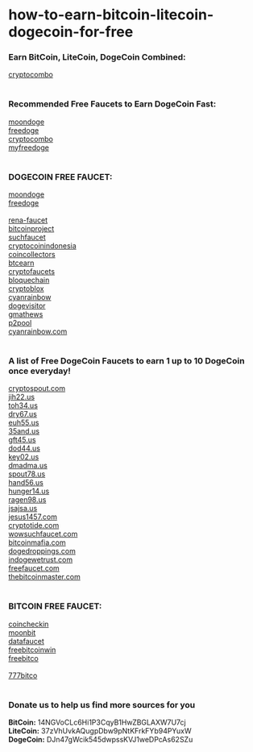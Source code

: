 how-to-earn-bitcoin-litecoin-dogecoin-for-free
==============================================

<h3>Earn BitCoin, LiteCoin, DogeCoin Combined:</h3>
<a href="http://www.cryptocombo.com/?a=2907 EVERY HOUR">cryptocombo</a><br><br>

<h3>Recommended Free Faucets to Earn DogeCoin Fast:</h3>
<a href="http://moondoge.co.in/?ref=32d2e46d5e50">moondoge</a><br>
<a href="http://freedoge.co.in/?r=98513">freedoge</a><br>
<a href="http://www.cryptocombo.com/?a=2907">cryptocombo</a><br>
<a href="http://myfreedoge.com/?r=11828">myfreedoge</a><br><br>

<h3>DOGECOIN FREE FAUCET:</h3>
<a href="http://moondoge.co.in/?ref=32d2e46d5e50 EVERY 5 MINUTE">moondoge</a><br>
<a href="http://freedoge.co.in/?r=98513 EVERY HOUR">freedoge</a><br>
<a href="http://myfreedoge.com/?r=11828"></a><br>
<a href="http://doge.rena-faucet.com/index.php?id=28966 EVERY HOUR">rena-faucet</a><br>
<a href="http://wow.bitcoinproject.net/ EVERY HOUR">bitcoinproject</a><br>
<a href="http://suchfaucet.nf-soft.cz/index.php EVERY HOUR">suchfaucet</a><br>
<a href="http://cryptocoinindonesia.org/doge/faucet/?r=DHYvPfQkPpsr7U3oszKUNzWGqFAV3oDd3k">cryptocoinindonesia</a><br>
<a href="http://dogecoins.coincollectors.info/?id=1550">coincollectors</a><br>
<a href="http://doge.btcearn.ml/?r=DHYvPfQkPpsr7U3oszKUNzWGqFAV3oDd3k">btcearn</a><br>
<a href="http://www.cryptofaucets.co/dogecoin?r=DJn47gWcik545dwpssKVJ1weDPcAs62SZu">cryptofaucets</a><br>
<a href="http://doge.bloquechain.com/?r=DJn47gWcik545dwpssKVJ1weDPcAs62SZu">bloquechain</a><br>
<a href="http://www.cryptoblox.com/faucets/DogeCoin/?r=DJn47gWcik545dwpssKVJ1weDPcAs62SZu">cryptoblox</a><br>
<a href="http://www.cyanrainbow.com/?id=364393">cyanrainbow</a><br>
<a href="http://www.dogevisitor.tk/?r=6080">dogevisitor</a><br>
<a href="http://doge.gmathews.com">gmathews</a><br>
<a href="http://dogecoin-p2pool.com:8080/">p2pool</a><br>
<a href="http://www.cyanrainbow.com/?id=362999">cyanrainbow.com</a><br><br>

<h3>A list of Free DogeCoin Faucets to earn 1 up to 10 DogeCoin once everyday!</h3>
<a href="http://cryptospout.com/faucet.php?coin=DOGE&id=1270">cryptospout.com</a><br>
<a href="http://jih22.us/faucet.php?coin=DOGE">jih22.us</a><br>
<a href="http://toh34.us/faucet.php?coin=DOGE">toh34.us</a><br>
<a href="http://dry67.us/faucet.php?coin=DOGE">dry67.us</a><br>
<a href="http://euh55.us/faucet.php?coin=DOGE">euh55.us</a><br>
<a href="http://35and.us/faucet.php?coin=DOGE">35and.us</a><br>
<a href="http://gft45.us/faucet.php?coin=DOGE">gft45.us</a><br>
<a href="http://dod44.us/faucet.php?coin=DOGE">dod44.us</a><br>
<a href="http://key02.us/faucet.php?coin=DOGE">key02.us</a><br>
<a href="http://dmadma.us/faucet.php?coin=DOGE">dmadma.us</a><br>
<a href="http://spout78.us/faucet.php?coin=DOGE">spout78.us</a><br>
<a href="http://hand56.us/faucet.php?coin=DOGE">hand56.us</a><br>
<a href="http://hunger14.us/faucet.php?coin=DOGE">hunger14.us</a><br>
<a href="http://ragen98.us/faucet.php?coin=DOGE">ragen98.us</a><br>
<a href="http://jsajsa.us/faucet.php?coin=DOGE">jsajsa.us</a><br>
<a href="http://jesus1457.com/faucet.php?coin=DOGE">jesus1457.com</a><br>
<a href="http://cryptotide.com/faucet.php?coin=DOGE">cryptotide.com</a><br>
<a href="http://wowsuchfaucet.com.ar/">wowsuchfaucet.com</a><br>
<a href="http://bitcoinmafia.com/bitcoin-mafias-free-dogecoin-faucet/">bitcoinmafia.com</a><br>
<a href="http://dogedroppings.com/">dogedroppings.com</a><br>
<a href="http://indogewetrust.com/">indogewetrust.com</a><br>
<a href="http://doge.freefaucet.com.ar/">freefaucet.com</a><br>
<a href="http://www.thebitcoinmaster.com/dogecoin/">thebitcoinmaster.com</a><br><br>


<h3>BITCOIN FREE FAUCET:</h3>
<a href="http://coincheckin.com/?r=98de7a3ffa EVERY 5 MINUTE">coincheckin</a><br>
<a href="http://moonbit.co.in/?ref=66433a0a9954 EVERY 5 MINUTE">moonbit</a><br>
<a href="https://datafaucet.info/?id=632467 EVERY HOUR">datafaucet</a><br>
<a href="http://freebitcoinwin.com/?r=57614 EVERY HOUR">freebitcoinwin</a><br>
<a href="http://freebitco.in/?r=839239 EVERY HOUR">freebitco</a><br>
<a href="http://faucet.bitcoinzebra.com/?ref=e201e394059e EVERY HOUR"></a><br>
<a href="https://777bitco.in/?Referrer=62703 EVERY HOUR">777bitco</a><br><br>


<h3>Donate us to help us find more sources for you</h3>
<b>BitCoin:</b> 14NGVoCLc6Hi1P3CqyB1HwZBGLAXW7U7cj<br>
<b>LiteCoin:</b> 37zVhUvkAQugpDbw9pNtKFrkFYb94PYuxW<br>
<b>DogeCoin:</b> DJn47gWcik545dwpssKVJ1weDPcAs62SZu
